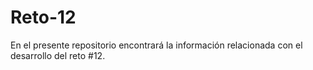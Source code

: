 # Reto-12
En el presente repositorio encontrará la información relacionada con el desarrollo del reto #12.
